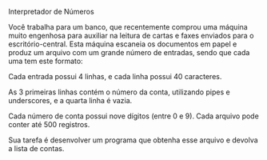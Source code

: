 Interpretador de Números
 
Você trabalha para um banco, que recentemente comprou uma máquina muito engenhosa para auxiliar na leitura de cartas e faxes enviados para o escritório-central. Esta máquina escaneia os documentos em papel e produz um arquivo com um grande número de entradas, sendo que cada uma tem este formato:



Cada entrada possui 4 linhas, e cada linha possui 40 caracteres. 
 
As 3 primeiras linhas contém o número da conta, utilizando pipes e underscores, e a quarta linha é vazia. 
 
Cada número de conta possui nove dígitos (entre 0 e 9). Cada arquivo pode conter até 500 registros. 
 
Sua tarefa é desenvolver um programa que obtenha esse arquivo e devolva a lista de contas.

